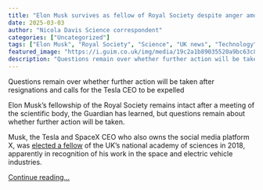 ```yaml
---
title: "Elon Musk survives as fellow of Royal Society despite anger among scientists"
date: 2025-03-03
author: "Nicola Davis Science correspondent"
categories: ["Uncategorized"]
tags: ["Elon Musk", "Royal Society", "Science", "UK news", "Technology"]
featured_image: "https://i.guim.co.uk/img/media/19c2a1b89035520a9bc63c859af0226cdbc47d24/839_270_3583_2151/master/3583.jpg?width=140&quality=85&auto=format&fit=max&s=4f2bad75b6536dded1a23b0ca84f3f94"
description: "Questions remain over whether further action will be taken after resignations and calls for the Tesla CEO to be expelledElon Musk’s fellowship of the Royal Soci..."
---
```


Questions remain over whether further action will be taken after resignations and calls for the Tesla CEO to be expelled

Elon Musk’s fellowship of the Royal Society remains intact after a meeting of the scientific body, the Guardian has learned, but questions remain about whether further action will be taken.

Musk, the Tesla and SpaceX CEO who also owns the social media platform X, was [elected a fellow](https://royalsociety.org/people/elon-musk-13829/) of the UK’s national academy of sciences in 2018, apparently in recognition of his work in the space and electric vehicle industries.

[Continue reading...](https://www.theguardian.com/technology/2025/mar/03/elon-musk-royal-society-fellowship-survives-fractious-members-meeting)
